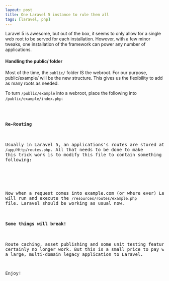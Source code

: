 ```yaml
---
layout: post
title: One Laravel 5 instance to rule them all
tags: [laravel, php]
---
```


Laravel 5 is awesome, but out of the box, it seems to only allow for a single web root to be served for each installation. However, with a few minor tweaks, one installation of the framework can power any number of applications.

#### Handling the public/ folder
Most of the time, the `public/` folder IS the webroot. For our purpose, public/example/ will be the new structure. This gives us the flexibility to add as many roots as needed.

To turn `/public/example` into a webroot, place the following into `/public/example/index.php`:

<pre class="prettyprint"><?php
// Set a variable that contains the name of the
// webroot that was entered. This will be
// used to load the correct route file.
define('PUBLIC_SUBROOT', basename(__DIR__));

// Launch laravel as normal.
require __DIR__ . '/../index.php';
</pre>

#### Re-Routing
Usually in Laravel 5, an applications's routes are stored at `/app/Http/routes.php`. All that needs to be done to make this trick work is to modify this file to contain something like the following:

<pre class="prettyprint"><?php

require base_path('/resources/routes/' . PUBLIC_SUBROOT . '.php');
</pre>

Now when a request comes into example.com (or where ever) Laravel will run and execute the `/resources/routes/example.php` file. Laravel should be working as usual now.

#### Some things will break!
Route caching, asset publishing and some unit testing features will certainly no longer work. But this is a small price to pay when porting a large, multi-domain legacy application to Laravel.

Enjoy!
